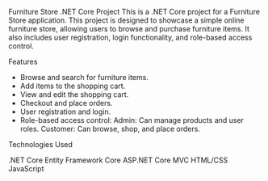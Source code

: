 Furniture Store .NET Core Project
This is a .NET Core project for a Furniture Store application. This project is designed to showcase a simple online furniture store, allowing users to browse and purchase furniture items. It also includes user registration, login functionality, and role-based access control.

Features

* Browse and search for furniture items.
* Add items to the shopping cart.
* View and edit the shopping cart.
* Checkout and place orders.
* User registration and login.
* Role-based access control:
     Admin: Can manage products and user roles.
     Customer: Can browse, shop, and place orders.

Technologies Used

.NET Core
Entity Framework Core
ASP.NET Core MVC
HTML/CSS
JavaScript

